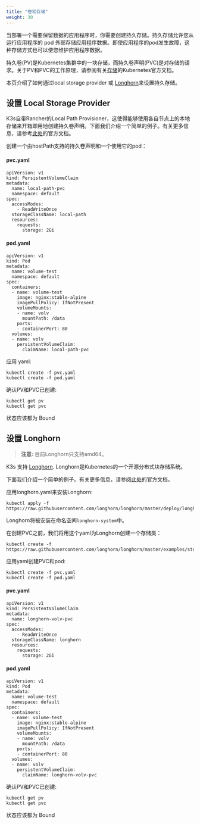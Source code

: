 ```yaml
---
title: "卷和存储"
weight: 30
---
```


当部署一个需要保留数据的应用程序时，你需要创建持久存储。持久存储允许您从运行应用程序的 pod 外部存储应用程序数据。即使应用程序的pod发生故障，这种存储方式也可以使您维护应用程序数据。

持久卷(PV)是Kubernetes集群中的一块存储，而持久卷声明(PVC)是对存储的请求。关于PV和PVC的工作原理，请参阅有关[存储](https://kubernetes.io/docs/concepts/storage/volumes/)的Kubernetes官方文档。

本页介绍了如何通过local storage provider 或 [Longhorn](#设置-longhorn)来设置持久存储。

## 设置 Local Storage Provider
K3s自带Rancher的Local Path Provisioner，这使得能够使用各自节点上的本地存储来开箱即用地创建持久卷声明。下面我们介绍一个简单的例子。有关更多信息，请参考[此处](https://github.com/rancher/local-path-provisioner/blob/master/README.md#usage)的官方文档。 

创建一个由hostPath支持的持久卷声明和一个使用它的pod：

#### pvc.yaml

```
apiVersion: v1
kind: PersistentVolumeClaim
metadata:
  name: local-path-pvc
  namespace: default
spec:
  accessModes:
    - ReadWriteOnce
  storageClassName: local-path
  resources:
    requests:
      storage: 2Gi
```

#### pod.yaml

```
apiVersion: v1
kind: Pod
metadata:
  name: volume-test
  namespace: default
spec:
  containers:
  - name: volume-test
    image: nginx:stable-alpine
    imagePullPolicy: IfNotPresent
    volumeMounts:
    - name: volv
      mountPath: /data
    ports:
    - containerPort: 80
  volumes:
  - name: volv
    persistentVolumeClaim:
      claimName: local-path-pvc
```

应用 yaml:

```
kubectl create -f pvc.yaml
kubectl create -f pod.yaml
```

确认PV和PVC已创建:

```
kubectl get pv
kubectl get pvc
```

状态应该都为 Bound

## 设置 Longhorn

> **注意:** 目前Longhorn只支持amd64。

K3s 支持 [Longhorn](https://github.com/longhorn/longhorn). Longhorn是Kubernetes的一个开源分布式块存储系统。

下面我们介绍一个简单的例子。有关更多信息，请参阅[此处](https://github.com/longhorn/longhorn/blob/master/README.md)的官方文档。

应用longhorn.yaml来安装Longhorn:

```
kubectl apply -f https://raw.githubusercontent.com/longhorn/longhorn/master/deploy/longhorn.yaml
```

Longhorn将被安装在命名空间`longhorn-system`中。

在创建PVC之前，我们将用这个yaml为Longhorn创建一个存储类：

```
kubectl create -f https://raw.githubusercontent.com/longhorn/longhorn/master/examples/storageclass.yaml
```

应用yaml创建PVC和pod:

```
kubectl create -f pvc.yaml
kubectl create -f pod.yaml
```

#### pvc.yaml

```
apiVersion: v1
kind: PersistentVolumeClaim
metadata:
  name: longhorn-volv-pvc
spec:
  accessModes:
    - ReadWriteOnce
  storageClassName: longhorn
  resources:
    requests:
      storage: 2Gi
```

#### pod.yaml

```
apiVersion: v1
kind: Pod
metadata:
  name: volume-test
  namespace: default
spec:
  containers:
  - name: volume-test
    image: nginx:stable-alpine
    imagePullPolicy: IfNotPresent
    volumeMounts:
    - name: volv
      mountPath: /data
    ports:
    - containerPort: 80
  volumes:
  - name: volv
    persistentVolumeClaim:
      claimName: longhorn-volv-pvc
```

确认PV和PVC已创建:

```
kubectl get pv
kubectl get pvc
```

状态应该都为 Bound
